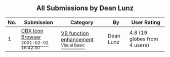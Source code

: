 ﻿<div align="center">

## All Submissions by Dean Lunz

</div>

No.  | Submission | Category | By   | User Rating
---- | ---------- | -------- | ---- | -----------
1 | [CBX Icon Browser<br /><sup>2001-02-02 16:42:50</sup>](https://github.com/Planet-Source-Code/dean-lunz-cbx-icon-browser__1-15107) | [VB function enhancement<br /><sup>Visual Basic</sup>](../ByCategory/vb-function-enhancement__1-25.md) | Dean Lunz | 4.8 (19 globes from 4 users)
